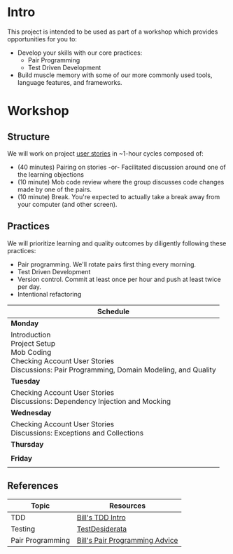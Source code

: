 # Intro

This project is intended to be used as part of a workshop which provides opportunities for you to:
* Develop your skills with our core practices:
  * Pair Programming
  * Test Driven Development
* Build muscle memory with some of our more commonly used tools, language features, and frameworks.

# Workshop
## Structure
We will work on project [user stories](User-Stories.md) in ~1-hour cycles
composed of:

* (40 minutes) Pairing on stories -or- Facilitated discussion around one of the learning objections
* (10 minute) Mob code review where the group discusses code changes made by one of the pairs.
* (10 minute) Break. You're expected to actually take a break away from your computer (and other screen).

## Practices
We will prioritize learning and quality outcomes by diligently following these practices: 
* Pair programming. We'll rotate pairs first thing every morning.
* Test Driven Development
* Version control. Commit at least once per hour and push at least twice per day.
* Intentional refactoring

| Schedule                                                                                                                                        |
|-------------------------------------------------------------------------------------------------------------------------------------------------|
| **Monday**                                                                                                                                      |
| Introduction<br/>Project Setup<br/>Mob Coding<br/>Checking Account User Stories<br/>Discussions: Pair Programming, Domain Modeling, and Quality |
| **Tuesday**                                                                                                                                     |
| Checking Account User Stories<br/>Discussions: Dependency Injection and Mocking                                                                 |
| **Wednesday**                                                                                                                                   |
| Checking Account User Stories<br/>Discussions: Exceptions and Collections                                                                       |
| **Thursday**                                                                                                                                    |
|                                                                                                                                                 |
| **Friday**                                                                                                                                      |
|                                                                                                                                                 |

## References
| Topic   | Resources                                                                                   |
|---------|---------------------------------------------------------------------------------------------|
| TDD     | [Bill's TDD Intro](https://github.com/BillSchofield/TDDIntro/)                              |
| Testing | [TestDesiderata](https://kentbeck.github.io/TestDesiderata/)                                |
| Pair Programming | [Bill's Pair Programming Advice](https://github.com/BillSchofield/pair-programming-advice)  |